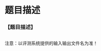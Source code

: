# 题目描述


<h3>
【题目描述】
</h3>
<p>
<img src="/upload/image/20130101/20130101173452_45309.png" alt=""/> 
</p>
<p>
注意：以评测系统提供的输入输出文件名为准！
</p>
